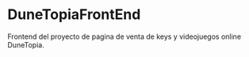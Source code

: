 # DuneTopiaFrontEnd
Frontend del proyecto de pagina de venta de keys y videojuegos online DuneTopia.
